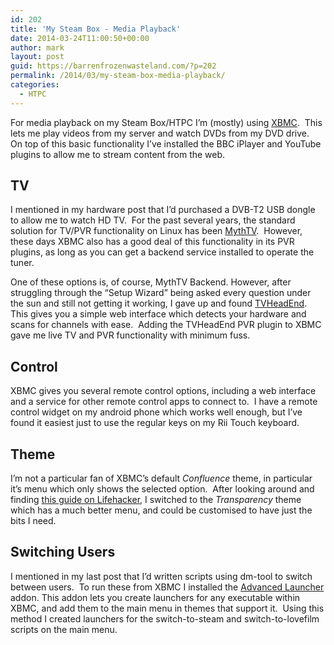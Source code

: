 ```yaml
---
id: 202
title: 'My Steam Box - Media Playback'
date: 2014-03-24T11:00:50+00:00
author: mark
layout: post
guid: https://barrenfrozenwasteland.com/?p=202
permalink: /2014/03/my-steam-box-media-playback/
categories:
  - HTPC
---
```

For media playback on my Steam Box/HTPC I&#8217;m (mostly) using [XBMC](http://xbmc.org).  This lets me play videos from my server and watch DVDs from my DVD drive.  On top of this basic functionality I&#8217;ve installed the BBC iPlayer and YouTube plugins to allow me to stream content from the web.

## TV

I mentioned in my hardware post that I&#8217;d purchased a DVB-T2 USB dongle to allow me to watch HD TV.  For the past several years, the standard solution for TV/PVR functionality on Linux has been [MythTV](http://www.mythtv.org/).  However, these days XBMC also has a good deal of this functionality in its PVR plugins, as long as you can get a backend service installed to operate the tuner.

One of these options is, of course, MythTV Backend. However, after struggling through the &#8220;Setup Wizard&#8221; being asked every question under the sun and still not getting it working, I gave up and found [TVHeadEnd](http://wiki.xbmc.org/index.php?title=Tvheadend_PVR).  This gives you a simple web interface which detects your hardware and scans for channels with ease.  Adding the TVHeadEnd PVR plugin to XBMC gave me live TV and PVR functionality with minimum fuss.

## Control

XBMC gives you several remote control options, including a web interface and a service for other remote control apps to connect to.  I have a remote control widget on my android phone which works well enough, but I&#8217;ve found it easiest just to use the regular keys on my Rii Touch keyboard.

## Theme

I&#8217;m not a particular fan of XBMC&#8217;s default _Confluence_ theme, in particular it&#8217;s menu which only shows the selected option.  After looking around and finding [this guide on Lifehacker](http://lifehacker.com/5908682/how-to-make-xbmc-easier-to-use-especially-for-non-geeks), I switched to the _Transparency_ theme which has a much better menu, and could be customised to have just the bits I need.

## Switching Users

I mentioned in my last post that I&#8217;d written scripts using dm-tool to switch between users.  To run these from XBMC I installed the [Advanced Launcher](http://forum.xbmc.org/showthread.php?tid=85724) addon. This addon lets you create launchers for any executable within XBMC, and add them to the main menu in themes that support it.  Using this method I created launchers for the switch-to-steam and switch-to-lovefilm scripts on the main menu.
